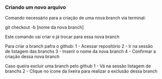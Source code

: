 ### Criando um novo arquivo

Comando necessário para a criação de uma nova branch via terminal:

git checkout -b [nome da nova branch]

Este comando vai criar e já trocar para essa nova branch

Para criar a branch pafra o github:
1 - Acessar repositório
2 - Ir na sessão de listagem das branchs
3 - Inserir o nome da nova branch
4 - Confirmar a criação dessa nova branch

Caso queira excluir uma branch pelo github
1 - Vá na sessão listagem de branchs
2 - Clique no ícone da lixeira para realizar a exclusão dessa branch